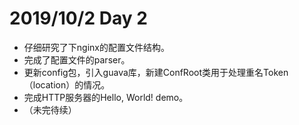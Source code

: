 # 2019/10/2 Day 2

- 仔细研究了下nginx的配置文件结构。
- 完成了配置文件的parser。
- 更新config包，引入guava库，新建ConfRoot类用于处理重名Token（location）的情况。
- 完成HTTP服务器的Hello, World! demo。
- （未完待续）
